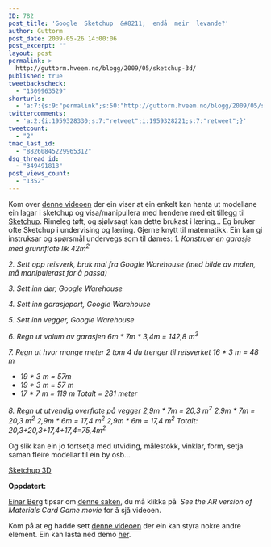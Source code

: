 ```yaml
---
ID: 782
post_title: 'Google  Sketchup  &#8211;  endå  meir  levande?'
author: Guttorm
post_date: 2009-05-26 14:00:06
post_excerpt: ""
layout: post
permalink: >
  http://guttorm.hveem.no/blogg/2009/05/sketchup-3d/
published: true
tweetbackscheck:
  - "1309963529"
shorturls:
  - 'a:7:{s:9:"permalink";s:50:"http://guttorm.hveem.no/blogg/2009/05/sketchup-3d/";s:4:"isgd";s:17:"http://is.gd/J0wU";s:5:"bitly";s:19:"http://bit.ly/MLuRr";s:5:"snipr";s:22:"http://snipr.com/j0fce";s:5:"snurl";s:22:"http://snurl.com/j0fce";s:7:"snipurl";s:24:"http://snipurl.com/j0fce";s:7:"tinyurl";s:25:"http://tinyurl.com/pg9qq6";}'
twittercomments:
  - 'a:2:{i:1959328330;s:7:"retweet";i:1959328221;s:7:"retweet";}'
tweetcount:
  - "2"
tmac_last_id:
  - "88260845229965312"
dsq_thread_id:
  - "349491818"
post_views_count:
  - "1352"
---
```

Kom over <a href="http://timlauer.org/2009/05/13/playing-with-ar-media-plugin-for-sketchup/">denne videoen</a> der ein viser at ein enkelt kan henta ut modellane ein lagar i sketchup og visa/manipullera med hendene med eit tillegg til <a href="http://www.inglobetechnologies.com/en/products/arplugin_su/info.php">Sketchup</a>. Rimeleg tøft, og sjølvsagt kan dette brukast i læring...
<object width="425" height="344" data="http://www.youtube.com/v/GGTUKGw8rL4&amp;color1=0xb1b1b1&amp;color2=0xcfcfcf&amp;hl=en&amp;feature=player_embedded&amp;fs=1" type="application/x-shockwave-flash"><param name="allowFullScreen" value="true" /><param name="src" value="http://www.youtube.com/v/GGTUKGw8rL4&amp;color1=0xb1b1b1&amp;color2=0xcfcfcf&amp;hl=en&amp;feature=player_embedded&amp;fs=1" /><param name="allowfullscreen" value="true" /></object>
Eg bruker ofte Sketchup i undervising og læring. Gjerne knytt til matematikk. Ein kan gi instruksar og spørsmål undervegs som til dømes:
<em>1. Konstruer  en garasje med grunnflate lik 42m<sup>2</sup>
</em>

<em>2. Sett opp reisverk, bruk mal fra Google Warehouse (med bilde av malen, må manipulerast for å passa)
</em>

<em>3. Sett inn dør, Google Warehouse
</em>

<em>4. Sett inn garasjeport, Google Warehouse
</em>

<em>5. Sett inn vegger, Google Warehouse
</em>

<em>6. Regn ut volum av garasjen
6m * 7m * 3,4m = 142,8 m<sup>3</sup>
</em>

<em>7. Regn ut hvor mange meter 2 tom 4 du trenger til reisverket
16 * 3 m = 48 m
+ 19 * 3 m = 57m
+ 19 * 3 m = 57 m
+ 17 * 7 m = 119 m
Totalt = 281 meter
</em>

<em>8. Regn ut utvendig overflate på vegger
2,9m * 7m = 20,3 m<sup>2</sup>
2,9m * 7m = 20,3 m<sup>2</sup>
2,9m * 6m = 17,4 m<sup>2</sup>
2,9m * 6m = 17,4 m<sup>2</sup>
Totalt: 20,3+20,3+17,4+17,4=75,4m<sup>2</sup></em>

Og slik kan ein jo fortsetja med utviding, målestokk, vinklar, form, setja saman fleire modellar til ein by osb...

<a href="http://www.youtube.com/watch?v=GGTUKGw8rL4&amp;feature=player_embedded">Sketchup 3D</a>

<strong>Oppdatert:</strong>

<a href="http://m-lin.blogspot.com/">Einar Berg</a> tipsar om <a href="http://www.tools4schools.org.uk/index2.htm?MaterialsMasterCard">denne saken</a>, du må klikka på  <em>See the AR version of Materials Card Game movie</em> for å sjå videoen.

Kom på at eg hadde sett <a href="http://www.officelabs.com/Lists/Posts/Post.aspx?List=3d0ec20d%2D058d%2D4333%2D813a%2Debbcf0846655&amp;ID=61">denne videoen</a> der ein kan styra nokre andre element. Ein kan lasta ned demo <a href="http://www.officelabs.com/Lists/Posts/Post.aspx?List=3d0ec20d%2D058d%2D4333%2D813a%2Debbcf0846655&amp;ID=61">her</a>.